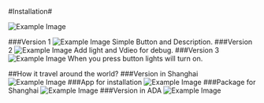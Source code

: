 #Installation#

![Example Image](http://feng-yuting.com/wp-content/uploads/2014/03/Diagram.jpg "Example Image")

###Version 1
![Example Image](http://feng-yuting.com/wp-content/uploads/2014/03/10003202_10152244982762980_886389791_n.jpg "Example Image")
Simple Button and Description.
###Version 2
![Example Image](http://feng-yuting.com/wp-content/uploads/2014/03/1902932_10152259663007980_389383258_n.jpg "Example Image")
Add light and Vdieo for debug.
###Version 3
![Example Image](http://feng-yuting.com/wp-content/uploads/2014/03/1451378_10152244807547980_997666417_n.jpg "Example Image")
When you press button lights will turn on.


##How it travel around the world? 
###Version in Shanghai
![Example Image](http://feng-yuting.com/wp-content/uploads/2014/03/BjT_kdVIYAAbXoP.jpg "Example Image")
###App for installation
![Example Image](http://feng-yuting.com/wp-content/uploads/2014/03/10147225_10152265691772980_1409919037_o.jpg "Example Image")
###Package for Shanghai
![Example Image](hhttp://feng-yuting.com/wp-content/uploads/2014/03/10007001_10152298302477980_24768540_n.jpg "Example Image")
###Version in ADA
![Example Image](http://feng-yuting.com/wp-content/uploads/2014/03/BjNC35qIEAA0dPS.jpg "Example Image")

